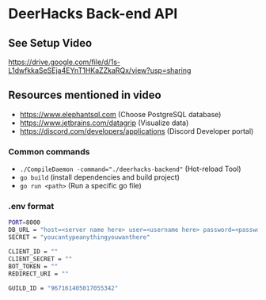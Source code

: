 # DeerHacks Back-end API

## See Setup Video

<https://drive.google.com/file/d/1s-L1dwfkkaSeSEja4EYnT1HKaZZkaRQx/view?usp=sharing>

## Resources mentioned in video

- <https://www.elephantsql.com> (Choose PostgreSQL database)
- <https://www.jetbrains.com/datagrip> (Visualize data)
- <https://discord.com/developers/applications> (Discord Developer portal)

### Common commands

- `./CompileDaemon -command="./deerhacks-backend"` (Hot-reload Tool)
- `go build` (install dependencies and build project)
- `go run <path>` (Run a specific go file)

### .env format

```bash
PORT=8000
DB_URL = "host=<server name here> user=<username here> password=<password here> dbname=<same as username> port=5432 sslmode=disable"
SECRET = "youcantypeanythingyouwanthere"

CLIENT_ID = ""
CLIENT_SECRET = ""
BOT_TOKEN = ""
REDIRECT_URI = ""

GUILD_ID = "967161405017055342"
```
